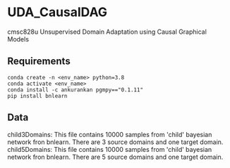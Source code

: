 # UDA_CausalDAG
cmsc828u Unsupervised Domain Adaptation using Causal Graphical Models

## Requirements
```
conda create -n <env_name> python=3.8
conda activate <env_name>
conda install -c ankurankan pgmpy=="0.1.11"
pip install bnlearn
```

## Data
child3Domains: This file contains 10000 samples from 'child' bayesian network fron bnlearn. There are 3 source domains and one target domain. 
child5Domains: This file contains 10000 samples from 'child' bayesian network fron bnlearn. There are 5 source domains and one target domain. 
